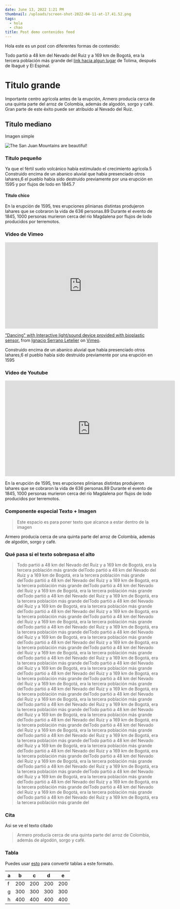 ```yaml
---
date: June 13, 2022 1:21 PM
thumbnail: /uploads/screen-shot-2022-04-11-at-17.41.52.png
tags:
  - hola
  - chao
title: Post demo contenidos feed
---
```


Hola este es un post con diferentes formas de contenido:

Todo partió a 48 km del Nevado del Ruiz y a 169 km de Bogotá, era la tercera población más grande del [link hacia algun lugar](https://duckduckgo.com) de Tolima, después de Ibagué y El Espinal.

# Titulo grande

Importante centro agrícola antes de la erupción, Armero producía cerca de una quinta parte del arroz de Colombia, además de algodón, sorgo y café. Gran parte de este éxito puede ser atribuido al Nevado del Ruiz.


## Titulo mediano

Imagen simple

![The San Juan Mountains are beautiful!](/uploads/screen-shot-2022-04-11-at-17.41.52.png "San Juan Mountains")

### Titulo pequeño
Ya que el fértil suelo volcánico había estimulado el crecimiento agrícola.5​ Construido encima de un abanico aluvial que había presenciado otros lahares,6​ el pueblo había sido destruido previamente por una erupción en 1595 y por flujos de lodo en 1845.7​ 

#### Titulo chico
En la erupción de 1595, tres erupciones plinianas distintas produjeron lahares que se cobraron la vida de 636 personas.8​9​ Durante el evento de 1845, 1000 personas murieron cerca del río Magdalena por flujos de lodo producidos por terremotos.

### Video de Vimeo
<div style="padding:56.25% 0 0 0;position:relative;"><iframe src="https://player.vimeo.com/video/715263826?h=d16c98d0cd" style="position:absolute;top:0;left:0;width:100%;height:100%;" frameborder="0" allow="autoplay; fullscreen; picture-in-picture" allowfullscreen></iframe></div><script src="https://player.vimeo.com/api/player.js"></script>
<p><a href="https://vimeo.com/715263826">&quot;Dancing&quot; with Interactive light/sound device provided with bioplastic sensor.</a> from <a href="https://vimeo.com/ignacioserranol">Ignacio Serrano Letelier</a> on <a href="https://vimeo.com">Vimeo</a>.</p>

Construido encima de un abanico aluvial que había presenciado otros lahares,6​ el pueblo había sido destruido previamente por una erupción en 1595

### Video de Youtube
<iframe width="560" height="315" src="https://www.youtube.com/embed/UiS27feX8o0" title="YouTube video player" frameborder="0" allow="accelerometer; autoplay; clipboard-write; encrypted-media; gyroscope; picture-in-picture" allowfullscreen></iframe>

En la erupción de 1595, tres erupciones plinianas distintas produjeron lahares que se cobraron la vida de 636 personas.8​9​ Durante el evento de 1845, 1000 personas murieron cerca del río Magdalena por flujos de lodo producidos por terremotos.

### Componente especial Texto + Imagen
<blockquote id="textOnImage" src="/uploads/screen-shot-2021-12-24-at-16.32.48.png" alt="burbujitas">Este espacio es para poner texto que 
alcance a estar dentro de la imagen</blockquote>

Armero producía cerca de una quinta parte del arroz de Colombia, además de algodón, sorgo y café.

### Qué pasa si el texto sobrepasa el alto
<blockquote id="textOnImage" src="/uploads/d_nq_np_769079-mlc47937758735_102021-w.jpg" alt="Girl in a jacket">Todo partió a 48 km del Nevado del Ruiz y a 169 km de Bogotá, era la tercera población más grande delTodo partió a 48 km del Nevado del Ruiz y a 169 km de Bogotá, era la tercera población más grande delTodo partió a 48 km del Nevado del Ruiz y a 169 km de Bogotá, era la tercera población más grande delTodo partió a 48 km del Nevado del Ruiz y a 169 km de Bogotá, era la tercera población más grande delTodo partió a 48 km del Nevado del Ruiz y a 169 km de Bogotá, era la tercera población más grande delTodo partió a 48 km del Nevado del Ruiz y a 169 km de Bogotá, era la tercera población más grande delTodo partió a 48 km del Nevado del Ruiz y a 169 km de Bogotá, era la tercera población más grande delTodo partió a 48 km del Nevado del Ruiz y a 169 km de Bogotá, era la tercera población más grande delTodo partió a 48 km del Nevado del Ruiz y a 169 km de Bogotá, era la tercera población más grande delTodo partió a 48 km del Nevado del Ruiz y a 169 km de Bogotá, era la tercera población más grande delTodo partió a 48 km del Nevado del Ruiz y a 169 km de Bogotá, era la tercera población más grande delTodo partió a 48 km del Nevado del Ruiz y a 169 km de Bogotá, era la tercera población más grande delTodo partió a 48 km del Nevado del Ruiz y a 169 km de Bogotá, era la tercera población más grande delTodo partió a 48 km del Nevado del Ruiz y a 169 km de Bogotá, era la tercera población más grande delTodo partió a 48 km del Nevado del Ruiz y a 169 km de Bogotá, era la tercera población más grande delTodo partió a 48 km del Nevado del Ruiz y a 169 km de Bogotá, era la tercera población más grande delTodo partió a 48 km del Nevado del Ruiz y a 169 km de Bogotá, era la tercera población más grande delTodo partió a 48 km del Nevado del Ruiz y a 169 km de Bogotá, era la tercera población más grande delTodo partió a 48 km del Nevado del Ruiz y a 169 km de Bogotá, era la tercera población más grande delTodo partió a 48 km del Nevado del Ruiz y a 169 km de Bogotá, era la tercera población más grande delTodo partió a 48 km del Nevado del Ruiz y a 169 km de Bogotá, era la tercera población más grande delTodo partió a 48 km del Nevado del Ruiz y a 169 km de Bogotá, era la tercera población más grande delTodo partió a 48 km del Nevado del Ruiz y a 169 km de Bogotá, era la tercera población más grande delTodo partió a 48 km del Nevado del Ruiz y a 169 km de Bogotá, era la tercera población más grande delTodo partió a 48 km del Nevado del Ruiz y a 169 km de Bogotá, era la tercera población más grande delTodo partió a 48 km del Nevado del Ruiz y a 169 km de Bogotá, era la tercera población más grande delTodo partió a 48 km del Nevado del Ruiz y a 169 km de Bogotá, era la tercera población más grande delTodo partió a 48 km del Nevado del Ruiz y a 169 km de Bogotá, era la tercera población más grande delTodo partió a 48 km del Nevado del Ruiz y a 169 km de Bogotá, era la tercera población más grande delTodo partió a 48 km del Nevado del Ruiz y a 169 km de Bogotá, era la tercera población más grande delTodo partió a 48 km del Nevado del Ruiz y a 169 km de Bogotá, era la tercera población más grande del</blockquote>

### Cita
Asi se ve el texto citado
> Armero producía cerca de una quinta parte del arroz de Colombia, además de algodón, sorgo y café.

### Tabla

Puedes usar [esto](https://tabletomarkdown.com/convert-spreadsheet-to-markdown/) para convertir tablas a este formato.

| a | b   | c   | d   | e   |
|---|-----|-----|-----|-----|
| f | 200 | 200 | 200 | 200 |
| g | 300 | 300 | 300 | 300 |
| h | 400 | 400 | 400 | 400 |